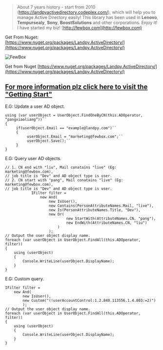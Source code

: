 > About 7 years history - start from 2010 (https://landpyactivedirectory.codeplex.com/), which will help you to manage Active Directory easily! 
> This library has been used in **Lenovo**, **Tempursealy**, **Sony**, **BoostSolutions** and other corporations. Enjoy it!
> I have started my biz! [http://fewbox.com](http://fewbox.com)

Get From Nuget: [https://www.nuget.org/packages/Landpy.ActiveDirectory/](https://www.nuget.org/packages/Landpy.ActiveDirectory/)

![FewBox](http://www.fewbox.com/images/chicActiveDirectory.png)

Get from Nuget [https://www.nuget.org/packages/Landpy.ActiveDirectory/](https://www.nuget.org/packages/Landpy.ActiveDirectory/)
## [For more information plz click here to visit the "Getting Start"](https://github.com/landpy/ActiveDirectory/wiki/Getting-Start)
E.G: Update a user AD object.

    using (var userObject = UserObject.FindOneByCN(this.ADOperator, “pangxiaoliang”))``
    {
         if(userObject.Email == "example@landpy.com")``
         {
              userObject.Email = "marketing@fewbox.com";``
              userObject.Save();``
         }
    }

E.G: Query user AD objects.

    // 1. CN end with "liu", Mail conatains "live" (Eg: marketing@fewbox.com),
    // job title is "Dev" and AD object type is user.
    // 2. CN start with "pang", Mail conatains "live" (Eg: marketing@fewbox.com),
    // job title is "Dev" and AD object type is user.
                IFilter filter =
                    new And(
                        new IsUser(),
                        new Contains(PersonAttributeNames.Mail, "live"),
                        new Is(PersonAttributeNames.Title, "Dev"),
                        new Or(
                                new StartWith(AttributeNames.CN, "pang"),
                                new EndWith(AttributeNames.CN, "liu")
                            )
                        );
    // Output the user object display name.
    foreach (var userObject in UserObject.FindAll(this.ADOperator, filter))
    {
        using (userObject)
        {
            Console.WriteLine(userObject.DisplayName);
        }
    }

E.G: Custom query.

    IFilter filter =
        new And(
            new IsUser(),
            new Custom("(!userAccountControl:1.2.840.113556.1.4.803:=2)")
            );
    // Output the user object display name.
    foreach (var userObject in UserObject.FindAll(this.ADOperator, filter))
    {
        using (userObject)
        {
            Console.WriteLine(userObject.DisplayName);
        }
    }
